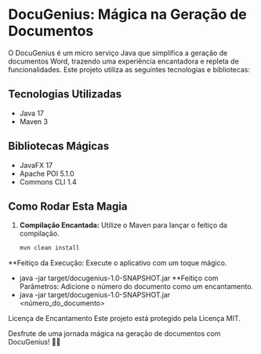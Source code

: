 # DocuGenius: Mágica na Geração de Documentos

O DocuGenius é um micro serviço Java que simplifica a geração de documentos Word, trazendo uma experiência encantadora e repleta de funcionalidades. Este projeto utiliza as seguintes tecnologias e bibliotecas:

## Tecnologias Utilizadas

- Java 17
- Maven 3

## Bibliotecas Mágicas

- JavaFX 17
- Apache POI 5.1.0
- Commons CLI 1.4

## Como Rodar Esta Magia

1. **Compilação Encantada:** Utilize o Maven para lançar o feitiço da compilação.

   ```bash
   mvn clean install

**Feitiço da Execução: Execute o aplicativo com um toque mágico.
- java -jar target/docugenius-1.0-SNAPSHOT.jar
**Feitiço com Parâmetros: Adicione o número do documento como um encantamento.
- java -jar target/docugenius-1.0-SNAPSHOT.jar <número_do_documento>

Licença de Encantamento
Este projeto está protegido pela Licença MIT.

Desfrute de uma jornada mágica na geração de documentos com DocuGenius! 📜✨
